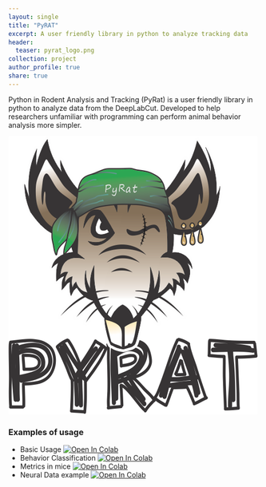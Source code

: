 ```yaml
---
layout: single
title: "PyRAT"
excerpt: A user friendly library in python to analyze tracking data
header:
  teaser: pyrat_logo.png
collection: project
author_profile: true
share: true
---
```


Python in Rodent Analysis and Tracking (PyRat) is a user friendly library in python to analyze data from the DeepLabCut. Developed to help researchers unfamiliar with programming can perform animal behavior analysis more simpler.

![logo](./images/pyrat_logo.png)

### Examples of usage

- Basic Usage [![Open In Colab](https://colab.research.google.com/assets/colab-badge.svg)](https://colab.research.google.com/github/pyratlib/pyrat/blob/main/PyRAT_Basic_Plots.ipynb)
- Behavior Classification [![Open In Colab](https://colab.research.google.com/assets/colab-badge.svg)](https://colab.research.google.com/github/pyratlib/pyrat/blob/main/PyRAT_Behavior_Classification.ipynb)
- Metrics in mice [![Open In Colab](https://colab.research.google.com/assets/colab-badge.svg)](https://colab.research.google.com/github/pyratlib/pyrat/blob/main/PyRAT_Mice.ipynb)
- Neural Data example [![Open In Colab](https://colab.research.google.com/assets/colab-badge.svg)](https://github.com/pyratlib/pyrat/blob/main/PyRAT_Neural_Data.ipynb) 
